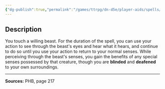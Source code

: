 ```yaml
---
{"dg-publish":true,"permalink":"/games/ttrpg/dn-d5e/player-aids/spells/level-2/beast-sense/","tags":["ttrpg/dnd/5e","somatic","concentration","ritual","spell"],"noteIcon":""}
---
```



## Description
You touch a willing beast.
For the duration of the spell, you can use your action to see through the beast's eyes and hear what it hears, and continue to do so until you use your action to return to your normal senses.
While perceiving through the beast's senses, you gain the benefits of any special senses possessed by that creature, though you are **blinded** and **deafened** to your own surroundings.

---

**Sources:** PHB, page 217
